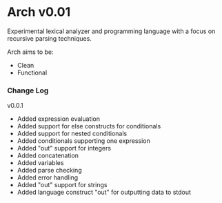 Arch v0.01
==========

Experimental lexical analyzer and programming language with a focus on recursive parsing techniques.

Arch aims to be:
- Clean
- Functional

### Change Log
v0.0.1
- Added expression evaluation
- Added support for else constructs for conditionals
- Added support for nested conditionals
- Added conditionals supporting one expression
- Added "out" support for integers
- Added concatenation
- Added variables
- Added parse checking
- Added error handling
- Added "out" support for strings
- Added language construct "out" for outputting data to stdout
